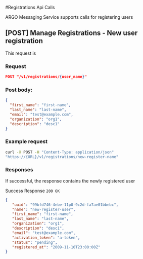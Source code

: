 #Registrations Api Calls

ARGO Messaging Service supports calls for registering users

## [POST] Manage Registrations - New user registration
This request is

### Request
```json
POST "/v1/registrations/{user_name}"
```

### Post body:
```json
{
  "first_name": "first-name",
  "last_name": "last-name",
  "email": "test@example.com",
  "organization": "org1",
  "description": "desc1"
}
```



### Example request
```bash
curl -X POST -H "Content-Type: application/json"
"https://{URL}/v1/registrations/new-register-name"
```

### Responses  
If successful, the response contains the newly registered user

Success Response
`200 OK`

```json
{
   "uuid": "99bfd746-4ebe-11p0-9c2d-fa7ae01bbebc",
   "name": "new-register-user",
   "first_name": "first-name",
   "last_name": "last-name",
   "organization": "org1",
   "description": "desc1",
   "email": "test@example.com",
   "activation_token": "a-token",
   "status": "pending",
   "registered_at": "2009-11-10T23:00:00Z"
}
```
